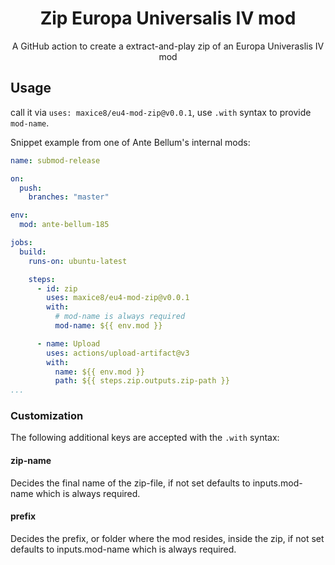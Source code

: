 <h1 align="center">
    Zip Europa Universalis IV mod
</h1>

<p align="center">
    A GitHub action to create a extract-and-play zip of an Europa Univeraslis IV mod
</p>

## Usage

call it via `uses: maxice8/eu4-mod-zip@v0.0.1`, use `.with` syntax to provide `mod-name`.

Snippet example from one of Ante Bellum's internal mods:

```yaml
name: submod-release

on:
  push:
    branches: "master"

env:
  mod: ante-bellum-185

jobs:
  build:
    runs-on: ubuntu-latest

    steps:
      - id: zip
        uses: maxice8/eu4-mod-zip@v0.0.1
        with:
          # mod-name is always required
          mod-name: ${{ env.mod }}

      - name: Upload
        uses: actions/upload-artifact@v3
        with:
          name: ${{ env.mod }}
          path: ${{ steps.zip.outputs.zip-path }}
...
```

### Customization

The following additional keys are accepted with the `.with` syntax:

#### zip-name

Decides the final name of the zip-file, if not set defaults to inputs.mod-name which is always required.

#### prefix

Decides the prefix, or folder where the mod resides, inside the zip, if not set defaults to
inputs.mod-name which is always required.